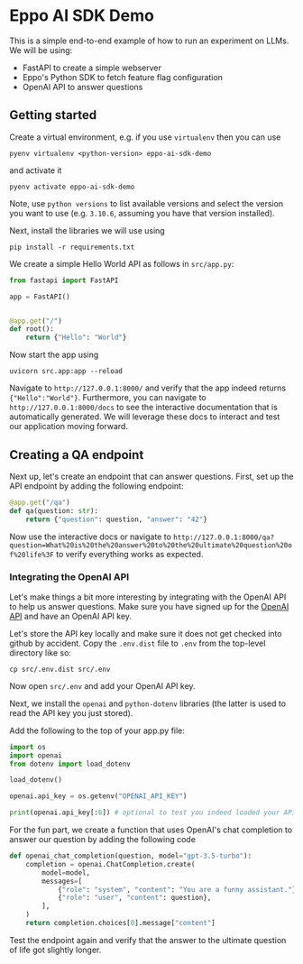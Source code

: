 # Eppo AI SDK Demo

This is a simple end-to-end example of how to run an experiment on LLMs. We will be using:

- FastAPI to create a simple webserver
- Eppo's Python SDK to fetch feature flag configuration
- OpenAI API to answer questions

## Getting started

Create a virtual environment, e.g. if you use `virtualenv` then you can use

```
pyenv virtualenv <python-version> eppo-ai-sdk-demo
```

and activate it

```
pyenv activate eppo-ai-sdk-demo
```

Note, use `python versions` to list available versions and select the version you want to use (e.g. `3.10.6`, assuming you have that version installed).

Next, install the libraries we will use using

```
pip install -r requirements.txt
```

We create a simple Hello World API as follows in `src/app.py`:

```python
from fastapi import FastAPI

app = FastAPI()


@app.get("/")
def root():
    return {"Hello": "World"}
```

Now start the app using

```
uvicorn src.app:app --reload
```

Navigate to `http://127.0.0.1:8000/` and verify that the app indeed returns `{"Hello":"World"}`.
Furthermore, you can navigate to `http://127.0.0.1:8000/docs` to see the interactive documentation that is automatically generated.
We will leverage these docs to interact and test our application moving forward.

## Creating a QA endpoint

Next up, let's create an endpoint that can answer questions.
First, set up the API endpoint by adding the following endpoint:

```python
@app.get("/qa")
def qa(question: str):
    return {"question": question, "answer": "42"}
```

Now use the interactive docs or navigate to `http://127.0.0.1:8000/qa?question=What%20is%20the%20answer%20to%20the%20ultimate%20question%20of%20life%3F` to verify everything works as expected.

### Integrating the OpenAI API

Let's make things a bit more interesting by integrating with the OpenAI API to help us answer questions.
Make sure you have signed up for the [OpenAI API](https://openai.com/blog/openai-api) and have an OpenAI API key.

Let's store the API key locally and make sure it does not get checked into github by accident.
Copy the `.env.dist` file to `.env` from the top-level directory like so:

```
cp src/.env.dist src/.env
```

Now open `src/.env` and add your OpenAI API key.

Next, we install the `openai` and `python-dotenv` libraries (the latter is used to read the API key you just stored).

Add the following to the top of your app.py file:

```python
import os
import openai
from dotenv import load_dotenv

load_dotenv()

openai.api_key = os.getenv("OPENAI_API_KEY")

print(openai.api_key[:6]) # optional to test you indeed loaded your API key successfully
```

For the fun part, we create a function that uses OpenAI's chat completion to answer our question by adding the following code

```python
def openai_chat_completion(question, model="gpt-3.5-turbo"):
    completion = openai.ChatCompletion.create(
        model=model,
        messages=[
            {"role": "system", "content": "You are a funny assistant."},
            {"role": "user", "content": question},
        ],
    )
    return completion.choices[0].message["content"]
```

Test the endpoint again and verify that the answer to the ultimate question of life got slightly longer.
